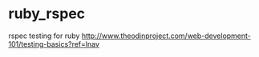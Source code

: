 # ruby_rspec
rspec testing for ruby
http://www.theodinproject.com/web-development-101/testing-basics?ref=lnav